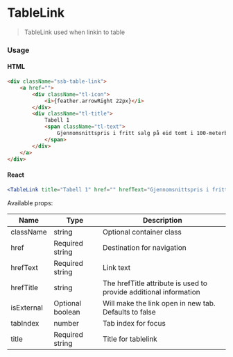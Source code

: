 TableLink
========

> TableLink used when linkin to table
### Usage


#### HTML

```html
<div className="ssb-table-link">
    <a href="">
        <div className="tl-icon">
            <i>{feather.arrowRight 22px}</i>
        </div>
        <div className="tl-title">
            Tabell 1
            <span className="tl-text">
                Gjennomsnittspris i fritt salg på eid tomt i 100-meterbeltet. 2015-2108.
            </span>
        </div>
    </a>
</div>
```

#### React

```jsx harmony
<TableLink title="Tabell 1" href="" hrefText="Gjennomsnittspris i fritt salg på eid tomt i 100-meterbeltet. 2015-2108." />
```

Available props:

| Name       | Type           | Description  |
| ---------- | ------------- | ----- |
| className   | string | Optional container class|
| href | Required string| Destination for navigation |
| hrefText | Required string | Link text |
| hrefTitle | string | The hrefTitle attribute is used to provide additional information |
| isExternal | Optional boolean | Will make the link open in new tab. Defaults to false |
| tabIndex | number | Tab index for focus |
| title | Required string | Title for tablelink |
